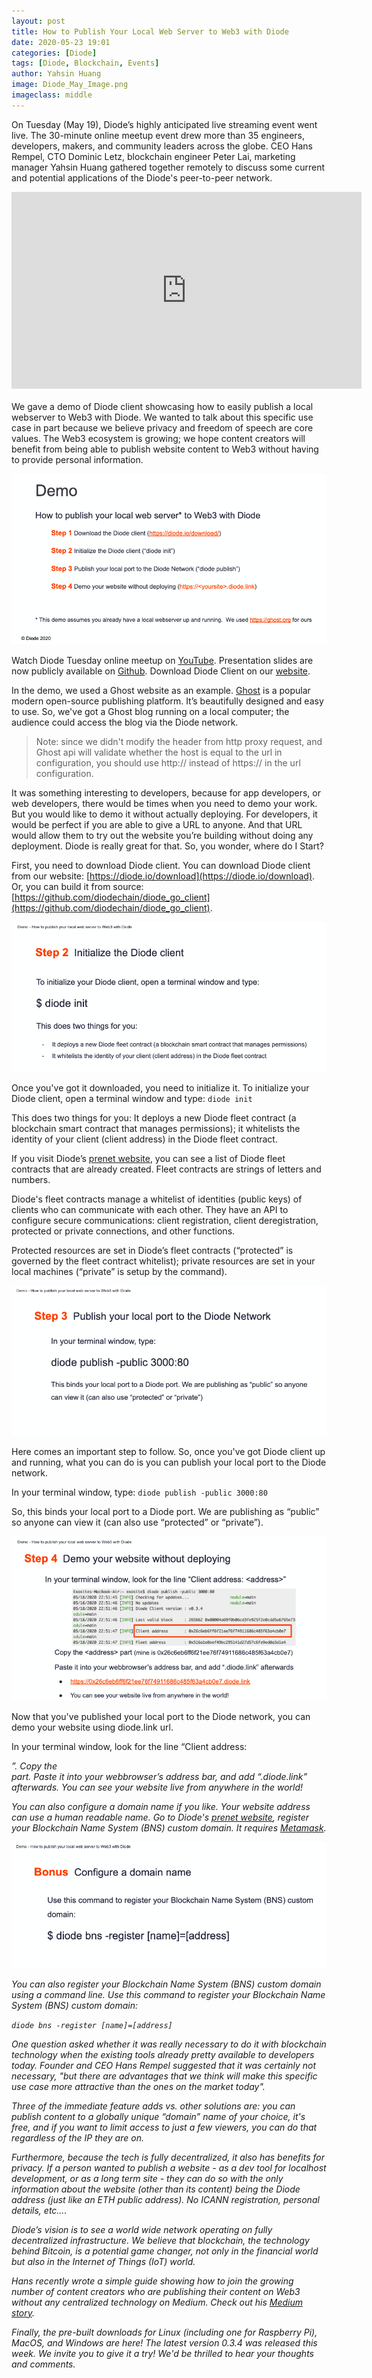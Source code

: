 ```yaml
---
layout: post
title: How to Publish Your Local Web Server to Web3 with Diode
date: 2020-05-23 19:01
categories: [Diode]
tags: [Diode, Blockchain, Events]
author: Yahsin Huang
image: Diode_May_Image.png
imageclass: middle
---
```


On Tuesday (May 19), Diode’s highly anticipated live streaming event went live. The 30-minute online meetup event drew more than 35 engineers, developers, makers, and community leaders across the globe. CEO Hans Rempel, CTO Dominic Letz, blockchain engineer Peter Lai, marketing manager Yahsin Huang gathered together remotely to discuss some current and potential applications of the Diode's peer-to-peer network. 

<center><iframe width="560" height="315" src="https://www.youtube.com/embed/B-YzxaKpEJQ" frameborder="0" allow="accelerometer; autoplay; encrypted-media; gyroscope; picture-in-picture" allowfullscreen></iframe></center>
<br/>
We gave a demo of Diode client showcasing how to easily publish a local webserver to Web3 with Diode. We wanted to talk about this specific use case in part because we believe privacy and freedom of speech are core values. The Web3 ecosystem is growing; we hope content creators will benefit from being able to publish website content to Web3 without having to provide personal information.


![alt_text](images/blog/Diode_May_Event_Demo_Steps.png "image_tooltip")


Watch Diode Tuesday online meetup on [YouTube](https://youtu.be/B-YzxaKpEJQ). Presentation slides are now publicly available on [Github](https://github.com/diodechain/presentations/blob/master/Diode_Online_Event_May_2020/Diode%20Tuesday%20Online%20Event_%20Publish%20Your%20Local%20Web%20Server%20to%20Web3%20with%20Diode%20May%2019%202020.pdf). Download Diode Client on our [website](https://diode.io/download/).


In the demo, we used a Ghost website as an example. [Ghost](https://ghost.org/) is a popular modern open-source publishing platform. It’s beautifully designed and easy to use. So, we've got a Ghost blog running on a local computer; the audience could access the blog via the Diode network. 

> Note: since we didn't modify the header from http proxy request, and Ghost api will validate whether the host is equal to the url in configuration, you should use http:// instead of https:// in the url configuration.

It was something interesting to developers, because for app developers, or web developers, there would be times when you need to demo your work. But you would like to demo it without actually deploying. For developers, it would be perfect if you are able to give a URL to anyone. And that URL would allow them to try out the website you’re building without doing any deployment. Diode is really great for that. So, you wonder, where do I Start?

First, you need to download Diode client. You can download Diode client from our website: [https://diode.io/download](https://diode.io/download). Or, you can build it from source: [https://github.com/diodechain/diode_go_client](https://github.com/diodechain/diode_go_client).


![alt_text](images/blog/Diode_May_Event_Demo_Step2.png "image_tooltip")


Once you've got it downloaded, you need to initialize it. To initialize your Diode client, open a terminal window and type: `diode init`

This does two things for you: It deploys a new Diode fleet contract (a blockchain smart contract that manages permissions); it whitelists the identity of your client (client address) in the Diode fleet contract.

If you visit Diode’s [prenet website](https://diode.io/prenet/), you can see a list of Diode fleet contracts that are already created. Fleet contracts are strings of letters and numbers. 

Diode's fleet contracts manage a whitelist of identities (public keys) of clients who can communicate with each other. They have an API to configure secure communications: client registration, client deregistration, protected or private connections, and other functions. 

Protected resources are set in Diode’s fleet contracts (“protected” is governed by the fleet contract whitelist); private resources are set in your local machines (“private” is setup by the command).


![alt_text](images/blog/Diode_May_Event_Demo_Step3.png "image_tooltip")

Here comes an important step to follow. So, once you've got Diode client up and running, what you can do is you can publish your local port to the Diode network. 

In your terminal window, type: `diode publish -public 3000:80`  

So, this binds your local port to a Diode port. We are publishing as “public” so anyone can view it (can also use “protected” or “private”).


![alt_text](images/blog/Diode_May_Event_Demo_Step4.png "image_tooltip")

Now that you've published your local port to the Diode network, you can demo your website using diode.link url.

In your terminal window, look for the line “Client address: <address>”. Copy the <address> part. Paste it into your webbrowser’s address bar, and add “.diode.link” afterwards. You can see your website live from anywhere in the world!

You can also configure a domain name if you like. Your website address can use a human readable name. Go to Diode's [prenet website](https://diode.io/prenet/#/dns), register your Blockchain Name System (BNS) custom domain. It requires [Metamask](https://metamask.io/).

![alt_text](images/blog/Diode_May_Event_bns.png "image_tooltip")

You can also register your Blockchain Name System (BNS) custom domain using a command line. Use this command to register your Blockchain Name System (BNS) custom domain:


`diode bns -register [name]=[address]`


One question asked whether it was really necessary to do it with blockchain technology when the existing tools already pretty available to developers today. Founder and CEO Hans Rempel suggested that it was certainly not necessary, "but there are advantages that we think will make this specific use case more attractive than the ones on the market today". 

Three of the immediate feature adds vs. other solutions are: you can publish content to a globally unique “domain” name of your choice, it's free, and if you want to limit access to just a few viewers, you can do that regardless of the IP they are on. 

Furthermore, because the tech is fully decentralized, it also has benefits for privacy. If a person wanted to publish a website - as a dev tool for localhost development, or as a long term site - they can do so with the only information about the website (other than its content) being the Diode address (just like an ETH public address).  No ICANN registration, personal details, etc….

Diode’s vision is to see a world wide network operating on fully decentralized infrastructure. We believe that blockchain, the technology behind Bitcoin, is a potential game changer, not only in the financial world but also in the Internet of Things (IoT) world. 

Hans recently wrote a simple guide showing how to join the growing number of content creators who are publishing their content on Web3 without any centralized technology on Medium. Check out his [Medium story](https://medium.com/@hansr77/publish-your-localhost-website-to-the-internet-without-centralized-tech-16ea9e15f8ba). 

Finally, the pre-built downloads for Linux (including one for Raspberry Pi), MacOS, and Windows are here! The latest version 0.3.4 was released this week. We invite you to give it a try! We'd be thrilled to hear your thoughts and comments.








